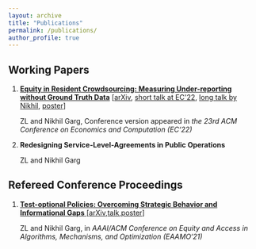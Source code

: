 ```yaml
---
layout: archive
title: "Publications"
permalink: /publications/
author_profile: true
---
```


## Working Papers

1. **[Equity in Resident Crowdsourcing: Measuring Under-reporting without Ground Truth Data](https://dl.acm.org/doi/abs/10.1145/3490486.3538283)** [[arXiv](https://arxiv.org/abs/2204.08620), [short talk at EC'22](https://www.youtube.com/watch?v=DhZooUiuwK8&list=PLI0o-KVQWwQ_NOW1JQNU88BzGbxR4yksM&index=131), [long talk by Nikhil](https://www.youtube.com/watch?v=FxBpoGpn_6Q), [poster](files/Trees_poster.pdf)]

   ZL and Nikhil Garg, Conference version appeared in *the 23rd ACM Conference on Economics and Computation (EC‘22)*

2. **Redesigning Service-Level-Agreements in Public Operations**

   ZL and Nikhil Garg

## Refereed Conference Proceedings

1. [**Test-optional Policies: Overcoming Strategic Behavior and Informational Gaps** ](https://dl.acm.org/doi/abs/10.1145/3465416.3483293)[[arXiv](https://arxiv.org/abs/2107.08922),[talk](https://www.youtube.com/watch?v=GbYDhy3h8NI),[poster](files/Test_optional_poster.pdf)]

   ZL and Nikhil Garg, in *AAAI/ACM Conference on Equity and Access in Algorithms, Mechanisms, and Optimization (EAAMO‘21)*
